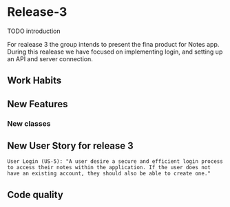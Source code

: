 # Release-3
TODO introduction

For realease 3 the group intends to present the fina product for Notes app. During this realease we have focused on implementing login, and setting up an API and server connection. 

## Work Habits

## New Features 

### New classes 

## New User Story for release 3 
```
User Login (US-5): "A user desire a secure and efficient login process to access their notes within the application. If the user does not have an existing account, they should also be able to create one."
```

## Code quality 


